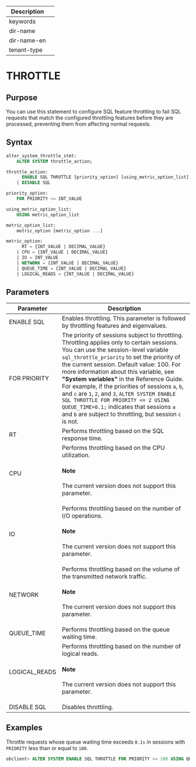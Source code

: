 | Description |                 |
|---------------|-----------------|
| keywords |                 |
| dir-name |                 |
| dir-name-en |                 |
| tenant-type |                 |

# THROTTLE

## Purpose

You can use this statement to configure SQL feature throttling to fail SQL requests that match the configured throttling features before they are processed, preventing them from affecting normal requests.

## Syntax

```sql
alter_system_throttle_stmt:
    ALTER SYSTEM throttle_action;

throttle_action:
      ENABLE SQL THROTTLE [priority_option] [using_metric_option_list]
    | DISABLE SQL

priority_option:
    FOR PRIORITY <= INT_VALUE

using_metric_option_list:
    USING metric_option_list

metric_option_list:
    metric_option [metric_option ...]

metric_option:
      RT = {INT_VALUE | DECIMAL_VALUE}
    | CPU = {INT_VALUE | DECIMAL_VALUE}
    | IO = INT_VALUE
    | NETWORK = {INT_VALUE | DECIMAL_VALUE}
    | QUEUE_TIME = {INT_VALUE | DECIMAL_VALUE}
    | LOGICAL_READS = {INT_VALUE | DECIMAL_VALUE}
```

## Parameters

| **Parameter** | **Description** |
|---------------|------------------------|
| ENABLE SQL | Enables throttling. This parameter is followed by throttling features and eigenvalues.  |
| FOR PRIORITY | The priority of sessions subject to throttling. Throttling applies only to certain sessions.  You can use the session-level variable `sql_throttle_priority` to set the priority of the current session. Default value: 100. For more information about this variable, see **"System variables"** in the Reference Guide. For example, if the priorities of sessions `a`, `b`, and `c` are `1`, `2`, and `3`, `ALTER SYSTEM ENABLE SQL THROTTLE FOR PRIORITY <= 2 USING QUEUE_TIME=0.1;` indicates that sessions `a` and `b` are subject to throttling, but session `c` is not.  |
| RT | Performs throttling based on the SQL response time.  |
| CPU | Performs throttling based on the CPU utilization.  <main id="notice" type='explain'><h4>Note</h4><p> The current version does not support this parameter. </p></main> |
| IO | Performs throttling based on the number of I/O operations. <main id="notice" type='explain'><h4>Note</h4><p> The current version does not support this parameter. </p></main> |
| NETWORK | Performs throttling based on the volume of the transmitted network traffic.  <main id="notice" type='explain'><h4>Note</h4><p> The current version does not support this parameter. </p></main> |
| QUEUE_TIME | Performs throttling based on the queue waiting time.  |
| LOGICAL_READS | Performs throttling based on the number of logical reads. <main id="notice" type='explain'><h4>Note</h4><p> The current version does not support this parameter. </p></main> |
| DISABLE SQL | Disables throttling.  |

## Examples

Throttle requests whose queue waiting time exceeds `0.1s` in sessions with `PRIORITY` less than or equal to `100`.

```sql
obclient> ALTER SYSTEM ENABLE SQL THROTTLE FOR PRIORITY <= 100 USING QUEUE_TIME=0.1;
```

